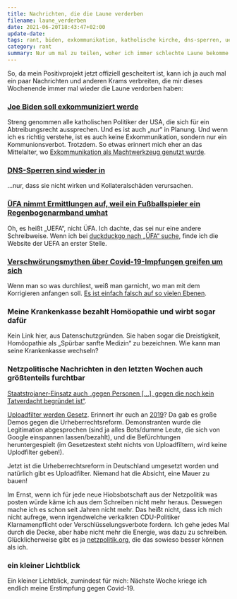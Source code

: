 ```yaml
---
title: Nachrichten, die die Laune verderben
filename: laune_verderben
date: 2021-06-20T18:43:47+02:00
update-date:
tags: rant, biden, exkommunikation, katholische kirche, dns-sperren, uefa, lgbt, verschwörungsmythen, impfung, covid-19, homöopathie, krankenkasse, staatstrojaner, netzpolitik, uploadfilter
category: rant
summary: Nur um mal zu teilen, woher ich immer schlechte Laune bekomme
---
```


So, da mein Positivprojekt jetzt offiziell gescheitert ist, kann ich ja auch mal ein paar Nachrichten und anderen Krams verbreiten, die mir dieses Wochenende immer mal wieder die Laune verdorben haben:

### [Joe Biden soll exkommuniziert werde](https://www.tagesschau.de/ausland/konservative-us-bischoefe-wollen-biden-eucharistie-vorenthalten-101.html)

Streng genommen alle katholischen Politiker der USA, die sich für ein Abtreibungsrecht aussprechen. Und es ist auch „nur“ in Planung. Und wenn ich es richtig verstehe, ist es auch keine Exkommunikation, sondern nur ein Kommunionsverbot. Trotzdem. So etwas erinnert mich eher an das Mittelalter, wo [Exkommunikation als Machtwerkzeug genutzt wurde](https://de.wikipedia.org/wiki/Investiturstreit).

### [DNS-Sperren sind wieder in](https://www.heise.de/news/Urheberrechtsverletzung-Sony-erwirkt-einstweilige-Verfuegung-gegen-DNS-Resolver-6111633.html)

…nur, dass sie nicht wirken und Kollateralschäden verursachen.

### [ÜFA nimmt Ermittlungen auf, weil ein Fußballspieler ein Regenbogenarmband umhat](https://www.n-tv.de/sport/fussball-em/UEFA-nimmt-Ermittlungen-gegen-DFB-auf-article22632139.html)

Oh, es heißt „UEFA“, nicht ÜFA. Ich dachte, das sei nur eine andere Schreibweise. Wenn ich bei [duckduckgo nach „ÜFA“ suche](https://duckduckgo.com/?q=üfa), finde ich die Website der UEFA an erster Stelle.

### [Verschwörungsmythen über Covid-19-Impfungen greifen um sich](https://twitter.com/NatalieGrams/status/1406630508478484481)

Wenn man so was durchliest, weiß man garnicht, wo man mit dem Korrigieren anfangen soll. [Es ist einfach falsch auf so vielen Ebenen](https://rationalwiki.org/wiki/Fractal_wrongness).

### Meine Krankenkasse bezahlt Homöopathie und wirbt sogar dafür

Kein Link hier, aus Datenschutzgründen. Sie haben sogar die Dreistigkeit, Homöopathie als „Spürbar sanfte Medizin“ zu bezeichnen. Wie kann man seine Krankenkasse wechseln?

### Netzpolitische Nachrichten in den letzten Wochen auch größtenteils furchtbar

[Staatstrojaner-Einsatz auch „gegen Personen […], gegen die noch kein Tatverdacht begründet ist“](https://netzpolitik.org/2021/bundespolizeigesetz-grosse-koalition-einigt-sich-auf-staatstrojaner-einsatz-schon-vor-straftaten/). 

[Uploadfilter werden Gesetz](https://netzpolitik.org/2021/urheberrechtsreform-uploadfilter-werden-gesetz/). Erinnert ihr euch an [2019](https://blog.strangerthanusual.de/blogposts/221)? Da gab es große Demos gegen die Urheberrechtsreform. Demonstranten wurde die Legitimation abgesprochen (sind ja alles Bots/dumme Leute, die sich von Google einspannen lassen/bezahlt), und die Befürchtungen heruntergespielt (im Gesetzestext steht nichts von Uploadfiltern, wird keine Uplodfilter geben!).

Jetzt ist die Urheberrechtsreform in Deutschland umgesetzt worden und natürlich gibt es Uploadfilter. Niemand hat die Absicht, eine Mauer zu bauen!

Im Ernst, wenn ich für jede neue Hiobsbotschaft aus der Netzpolitik was posten würde käme ich aus dem Schreiben nicht mehr heraus. Deswegen mache ich es schon seit Jahren nicht mehr. Das heißt nicht, dass ich mich nicht aufrege, wenn irgendwelche verkalkten CDU-Politiker Klarnamenpflicht oder Verschlüsselungsverbote fordern. Ich gehe jedes Mal durch die Decke, aber habe nicht mehr die Energie, was dazu zu schreiben. Glücklicherweise gibt es ja [netzpolitik.org](https://netzpolitik.org/), die das sowieso besser können als ich.

### ein kleiner Lichtblick

Ein kleiner Lichtblick, zumindest für mich: Nächste Woche kriege ich endlich meine Erstimpfung gegen Covid-19.
